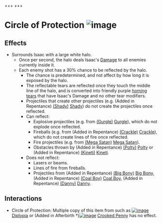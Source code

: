 +++
+++

 # Circle of Protection ![image](/image/Circle_of_Protection.png) 

Effects
---------


* Surrounds Isaac with a large white halo.
	+ Once per second, the halo deals Isaac's [Damage](/wiki/Damage "Damage") to all enemies currently inside it.
	+ Each enemy shot has a 30% chance to be reflected by the halo.
		- The chance is predetermined, and not affect by how long it is exposed by the halo.
		- The reflectable tears are reflected once they touch the middle line of the halo, and is converted into friendly purple [homing tears](/wiki/Homing_tears "Homing tears") that have Isaac's Damage and no other tear modifiers.
		- Projectiles that create other projectiles (e.g. (Added in Repentance) [(Shady)](/wiki/Fatty#Shady "Shady") [Shady](/wiki/Fatty#Shady "Fatty")) do not create the projectiles once reflected.
		- Can reflect:
			* Explosive projectiles (e.g. from [(Gurgle)](/wiki/Gaper#Gurgle "Gurgle") [Gurgle](/wiki/Gaper#Gurgle "Gaper")), which do not explode once reflected.
			* Fireballs (e.g. from (Added in Repentance) [(Crackle)](/wiki/Gaper#Crackle "Crackle") [Crackle](/wiki/Gaper#Crackle "Gaper")), which do not create lines of fire once reflected.
			* Fire projectiles (e.g. from [(Mega Satan)](/wiki/Mega_Satan "Mega Satan") [Mega Satan](/wiki/Mega_Satan "Mega Satan")).
			* Obstacles thrown by (Added in Repentance) [(Polty)](/wiki/Polty "Polty") [Polty](/wiki/Polty "Polty") or (Added in Repentance) [(Kineti)](/wiki/Polty#Kineti "Kineti") [Kineti](/wiki/Polty#Kineti "Polty").
		- Does not reflect:
			* Lasers or beams.
			* Lines of fire from fireballs.
			* Projectiles from (Added in Repentance) [(Big Bony)](/wiki/Fatty#Big_Bony "Big Bony") [Big Bony](/wiki/Fatty#Big_Bony "Fatty"), (Added in Repentance) [(Coal Boy)](/wiki/Danny#Coal_Boy "Coal Boy") [Coal Boy](/wiki/Danny#Coal_Boy "Danny"), (Added in Repentance) [(Danny)](/wiki/Danny "Danny") [Danny](/wiki/Danny "Danny").


Interactions
--------------


* Circle of Protection: Multiple copy of this item from such as [![image](/image/Diplopia.png)](/wiki/Diplopia "Diplopia") [Diplopia](/wiki/Diplopia "Diplopia") or (Added in Afterbirth †)[![image](/image/Crooked_Penny.png)](/wiki/Crooked_Penny "Crooked Penny") [Crooked Penny](/wiki/Crooked_Penny "Crooked Penny") has no effect.


